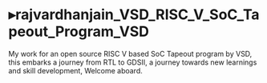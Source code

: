 # ▸rajvardhanjain_VSD_RISC_V_SoC_Tapeout_Program_VSD
My work for an open source RISC V based SoC Tapeout program by VSD, this embarks a journey from RTL to GDSII, a journey towards new learnings and skill development, Welcome aboard.

